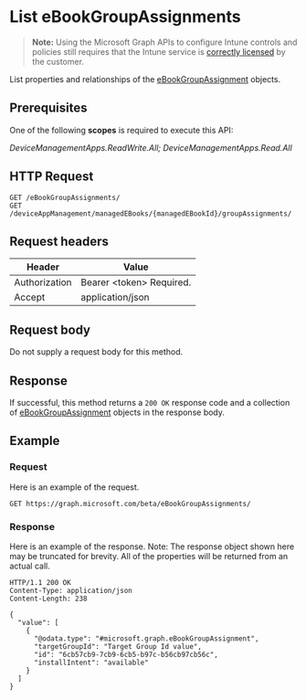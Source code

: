 ﻿# List eBookGroupAssignments

> **Note:** Using the Microsoft Graph APIs to configure Intune controls and policies still requires that the Intune service is [correctly licensed](https://go.microsoft.com/fwlink/?linkid=839381) by the customer.

List properties and relationships of the [eBookGroupAssignment](../resources/intune_books_ebookgroupassignment.md) objects.
## Prerequisites
One of the following **scopes** is required to execute this API:

*DeviceManagementApps.ReadWrite.All; DeviceManagementApps.Read.All*
## HTTP Request
<!-- {
  "blockType": "ignored"
}
-->
```http
GET /eBookGroupAssignments/
GET /deviceAppManagement/managedEBooks/{managedEBookId}/groupAssignments/
```

## Request headers
|Header|Value|
|---|---|
|Authorization|Bearer &lt;token&gt; Required.|
|Accept|application/json|

## Request body
Do not supply a request body for this method.

## Response
If successful, this method returns a `200 OK` response code and a collection of [eBookGroupAssignment](../resources/intune_books_ebookgroupassignment.md) objects in the response body.

## Example
### Request
Here is an example of the request.
```http
GET https://graph.microsoft.com/beta/eBookGroupAssignments/
```

### Response
Here is an example of the response. Note: The response object shown here may be truncated for brevity. All of the properties will be returned from an actual call.
```http
HTTP/1.1 200 OK
Content-Type: application/json
Content-Length: 238

{
  "value": [
    {
      "@odata.type": "#microsoft.graph.eBookGroupAssignment",
      "targetGroupId": "Target Group Id value",
      "id": "6cb57cb9-7cb9-6cb5-b97c-b56cb97cb56c",
      "installIntent": "available"
    }
  ]
}
```



